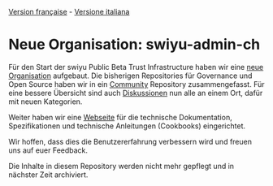 [Version française](README-FR.md) - [Versione italiana](README-IT.md)

# Neue Organisation: swiyu-admin-ch

Für den Start der swiyu Public Beta Trust Infrastructure haben wir eine [neue Organisation](https://github.com/swiyu-admin-ch) aufgebaut. Die bisherigen Repositories für Governance und Open Source haben wir in ein [Community](https://github.com/swiyu-admin-ch/community) Repository zusammengefasst. Für eine bessere Übersicht sind auch [Diskussionen](https://github.com/orgs/swiyu-admin-ch/discussions) nun alle an einem Ort, dafür mit neuen Kategorien.

Weiter haben wir eine [Webseite](https://swiyu-admin-ch.github.io/) für die technische Dokumentation, Spezifikationen und technische Anleitungen (Cookbooks) eingerichtet. 

Wir hoffen, dass dies die Benutzererfahrung verbessern wird und freuen uns auf euer Feedback.

Die Inhalte in diesem Repository werden nicht mehr gepflegt und in nächster Zeit archiviert.
